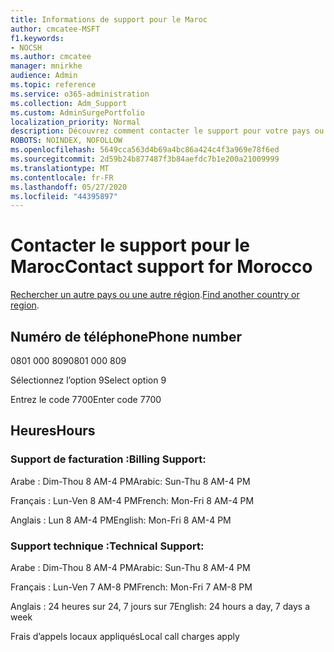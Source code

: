 ```yaml
---
title: Informations de support pour le Maroc
author: cmcatee-MSFT
f1.keywords:
- NOCSH
ms.author: cmcatee
manager: mnirkhe
audience: Admin
ms.topic: reference
ms.service: o365-administration
ms.collection: Adm_Support
ms.custom: AdminSurgePortfolio
localization_priority: Normal
description: Découvrez comment contacter le support pour votre pays ou région.
ROBOTS: NOINDEX, NOFOLLOW
ms.openlocfilehash: 5649cca563d4b69a4bc86a424c4f3a969e78f6ed
ms.sourcegitcommit: 2d59b24b877487f3b84aefdc7b1e200a21009999
ms.translationtype: MT
ms.contentlocale: fr-FR
ms.lasthandoff: 05/27/2020
ms.locfileid: "44395897"
---
```

# <a name="contact-support-for-morocco"></a><span data-ttu-id="2de07-103">Contacter le support pour le Maroc</span><span class="sxs-lookup"><span data-stu-id="2de07-103">Contact support for Morocco</span></span>

<span data-ttu-id="2de07-104">[Rechercher un autre pays ou une autre région](../contact-support-for-business-products.md).</span><span class="sxs-lookup"><span data-stu-id="2de07-104">[Find another country or region](../contact-support-for-business-products.md).</span></span>

## <a name="phone-number"></a><span data-ttu-id="2de07-105">Numéro de téléphone</span><span class="sxs-lookup"><span data-stu-id="2de07-105">Phone number</span></span>
<span data-ttu-id="2de07-106">0801 000 809</span><span class="sxs-lookup"><span data-stu-id="2de07-106">0801 000 809</span></span>

<span data-ttu-id="2de07-107">Sélectionnez l’option 9</span><span class="sxs-lookup"><span data-stu-id="2de07-107">Select option 9</span></span>

<span data-ttu-id="2de07-108">Entrez le code 7700</span><span class="sxs-lookup"><span data-stu-id="2de07-108">Enter code 7700</span></span>

## <a name="hours"></a><span data-ttu-id="2de07-109">Heures</span><span class="sxs-lookup"><span data-stu-id="2de07-109">Hours</span></span>
### <a name="billing-support"></a><span data-ttu-id="2de07-110">Support de facturation :</span><span class="sxs-lookup"><span data-stu-id="2de07-110">Billing Support:</span></span>

<span data-ttu-id="2de07-111">Arabe : Dim-Thou 8 AM-4 PM</span><span class="sxs-lookup"><span data-stu-id="2de07-111">Arabic: Sun-Thu 8 AM-4 PM</span></span>

<span data-ttu-id="2de07-112">Français : Lun-Ven 8 AM-4 PM</span><span class="sxs-lookup"><span data-stu-id="2de07-112">French: Mon-Fri 8 AM-4 PM</span></span>

<span data-ttu-id="2de07-113">Anglais : Lun 8 AM-4 PM</span><span class="sxs-lookup"><span data-stu-id="2de07-113">English: Mon-Fri 8 AM-4 PM</span></span>

### <a name="technical-support"></a><span data-ttu-id="2de07-114">Support technique :</span><span class="sxs-lookup"><span data-stu-id="2de07-114">Technical Support:</span></span>

<span data-ttu-id="2de07-115">Arabe : Dim-Thou 8 AM-4 PM</span><span class="sxs-lookup"><span data-stu-id="2de07-115">Arabic: Sun-Thu 8 AM-4 PM</span></span>

<span data-ttu-id="2de07-116">Français : Lun-Ven 7 AM-8 PM</span><span class="sxs-lookup"><span data-stu-id="2de07-116">French: Mon-Fri 7 AM-8 PM</span></span>

<span data-ttu-id="2de07-117">Anglais : 24 heures sur 24, 7 jours sur 7</span><span class="sxs-lookup"><span data-stu-id="2de07-117">English: 24 hours a day, 7 days a week</span></span>

<span data-ttu-id="2de07-118">Frais d’appels locaux appliqués</span><span class="sxs-lookup"><span data-stu-id="2de07-118">Local call charges apply</span></span>
